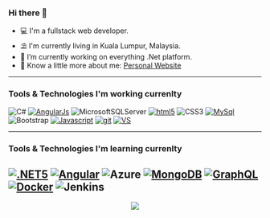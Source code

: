 ### Hi there 👋


- 💻 I'm a fullstack web developer.
- ⛱️ I'm currently living in  Kuala Lumpur, Malaysia.
- 🚧 I’m currently working on everything .Net platform.
- 📄 Know a little more about me: <a href="https://nazrulkabir.com/" target="_blank">Personal Website</a>
---
### Tools & Technologies I'm working currenlty
![C#](https://img.shields.io/badge/c%23-%45b8d8.svg?style=flat&logo=c-sharp&logoColor=white) [![AngularJs](https://img.shields.io/badge/-AngularJs-DD0031?style=flat&logo=angularjs&logoColor=white)](https://angular.io) ![MicrosoftSQLServer](https://img.shields.io/badge/Microsoft%20SQL%20Sever-2088FF?style=flat&logo=microsoft%20sql%20server&logoColor=white) [![html5](https://img.shields.io/badge/-HTML5-E34F26?style=flat&logo=html5&logoColor=white)](https://developer.mozilla.org) ![CSS3](https://img.shields.io/badge/css3-%231572B6.svg?style=flat&logo=css3&logoColor=white) [![MySql](https://img.shields.io/badge/-MySql-4479A1?style=flat&logo=mysql&logoColor=white)](https://www.mysql.com/) ![Bootstrap](https://img.shields.io/badge/bootstrap-%23563D7C.svg?style=flat&logo=bootstrap&logoColor=white) [![Javascript](https://img.shields.io/badge/-Javascript-F7DF1E?style=flat&logo=javascript&logoColor=white)](https://developer.mozilla.org) [![git](https://img.shields.io/badge/-Git-F05032?style=flat&logo=git&logoColor=white)](https://git-scm.com) [![VS](https://img.shields.io/badge/-Visual_Studio-007ACC?style=flat&logo=visual-studio&logoColor=white)](https://visualstudio.com)

---
### Tools & Technologies I'm learning currenlty
[![.NET5](https://img.shields.io/badge/-5-512BD4?logo=.net&logoColor=ffffff)](https://dotnet.microsoft.com/) [![Angular](https://img.shields.io/badge/-Angular-DD0031?style=flat&logo=angular&logoColor=white)](https://angular.io) ![Azure](https://img.shields.io/badge/Azure-%230072C6.svg?style=flat&logo=azure-devops&logoColor=white) [![MongoDB](https://img.shields.io/badge/-MongoDB-13aa52?style=flat&logo=mongodb&logoColor=white)](https://www.mongodb.com) [![GraphQL](https://img.shields.io/badge/-GraphQL-E10098?style=flat&logo=graphql&logoColor=white)](https://graphql.org) [![Docker](https://img.shields.io/badge/-Docker-46a2f1?style=flat&logo=docker&logoColor=white)](https://www.docker.com) ![Jenkins](https://img.shields.io/badge/jenkins-%232C5263.svg?style=flat&logo=jenkins&logoColor=white)
---
<p align="center"><img src="https://github-readme-stats.vercel.app/api/top-langs/?username=ziankabir&layout=compact&hide_border=true&langs_count=6&theme=tokyonight">
</p>
